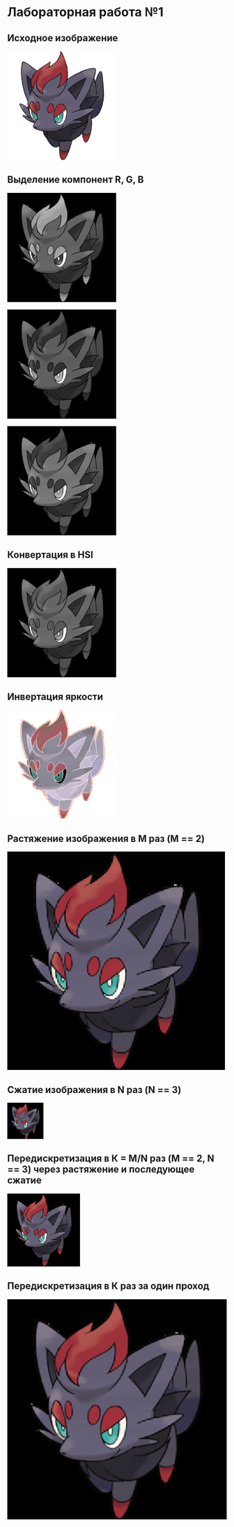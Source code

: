 # Лабораторная работа №1

## Исходное изображение
![](./lab1/pictures_src/pokemon.png)

## Выделение компонент R, G, B
![](./lab1/pictures_results/R.png)

![](./lab1/pictures_results/G.png)

![](./lab1/pictures_results/B.png)

## Конвертация в HSI

![](./lab1/pictures_results/I.png)

## Инвертация яркости

![](./lab1/pictures_results/inverted.png)

## Растяжение изображения в M раз (M == 2)
![](./lab1/pictures_results/big.png)

## Сжатие изображения в N раз (N == 3)
![](./lab1/pictures_results/small.png)
 
## Передискретизация в К = М/N раз (M == 2, N == 3) через растяжение и последующее сжатие
![](./lab1/pictures_results/1.png)

## Передискретизация в К раз за один проход
![](./lab1/pictures_results/2.png)